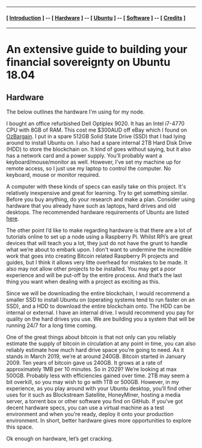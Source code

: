 ----
#### [ [Introduction](README.md) ] -- [ [Hardware](HARDWARE.md) ] -- [ [Ubuntu](UBUNTU.md) ] -- [ [Software](SOFTWARE.md) ] -- [ [Credits](CREDITS.md) ]

-----
# An extensive guide to building your financial sovereignty on Ubuntu 18.04

## Hardware

The below outlines the hardware I'm using for my node.

I bought an office refurbished Dell Optiplex 9020. It has an Intel i7-4770 CPU with 8GB of RAM. This cost me $300AUD off eBay which I found on [OzBargain](http://www.ozbargain.com.au). I put in a spare 512GB Solid State Drive (SSD) that I had lying around to install Ubuntu on. I also had a spare internal 2TB Hard Disk Drive (HDD) to store the blockchain on. It kind of goes without saying, but it also has a network card and a power supply. You’ll probably want a keyboard/mouse/monitor as well. However, I’ve set my machine up for remote access, so I just use my laptop to control the computer. No keyboard, mouse or monitor required.

A computer with these kinds of specs can easily take on this project. It's relatively inexpensive and great for learning. Try to get something similar. Before you buy anything, do your research and make a plan. Consider using hardware that you already have such as laptops, hard drives and old desktops. The recommended hardware requirements of Ubuntu are listed [here](https://help.ubuntu.com/community/Installation/SystemRequirements). 

The other point I’d like to make regarding hardware is that there are a lot of tutorials online to set up a node using a Raspberry Pi. Whilst RPi’s are great devices that will teach you a lot, they just do not have the grunt to handle what we’re about to embark upon. I don't want to undermine the incredible work that goes into creating Bitcoin related Raspberry Pi projects and guides, but I think it allows very litte overhead for mistakes to be made. It also may not allow other projects to be installed. You may get a poor experience and will be put-off by the entire process. And that’s the last thing you want when dealing with a project as exciting as this.

Since we will be downloading the entire blockchain, I would recommend a smaller SSD to install Ubuntu on (operating systems tend to run faster on an SSD), and a HDD to download the entire blockchain onto. The HDD can be internal or external. I have an internal drive. I would recommend you pay for quality on the hard drives you use. We are building you a system that will be running 24/7 for a long time coming.

One of the great things about bitcoin is that not only can you reliably estimate the supply of bitcoin in circulation at any point in time, you can also reliably estimate how much hard drive space you’re going to need. As it stands in March 2019, we’re at around 240GB. Bitcoin started in January 2009. Ten years of bitcoin gave us 240GB. It grows at a rate of approximately 1MB per 10 minutes. So in 2029? We’re looking at max 500GB. Probably less with efficiencies gained over time. 2TB may seem a bit overkill, so you may wish to go with 1TB or 500GB. However, in my experience, as you play around with your Ubuntu desktop, you’ll find other uses for it such as Blockstream Satellite, HoneyMiner, hosting a media server, a torrent box or other software you find on GitHub. If you've got decent hardware specs, you can use a virtual machine as a test environment and when you're ready, deploy it onto your production environment. In short, better hardware gives more opportunities to explore this space.

Ok enough on hardware, let’s get cracking.
